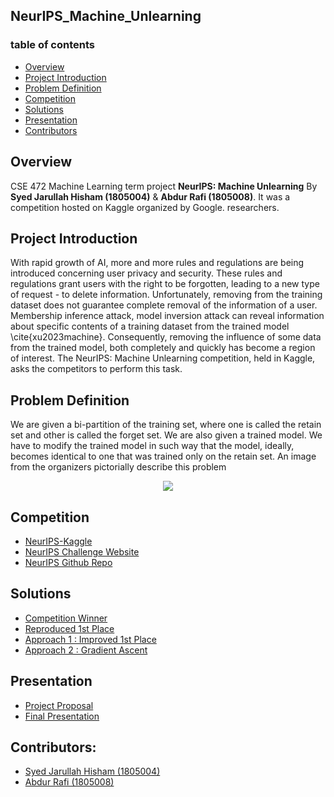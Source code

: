 ## NeurIPS_Machine_Unlearning

### table of contents
   * [Overview](#overview)
   * [Project Introduction](#intro)
   * [Problem Definition](#def)
   * [Competition](#comp)
   * [Solutions](#soln)
   * [Presentation](#present)
   * [Contributors](#cont)

## Overview<a name="overview"></a>
   CSE 472 Machine Learning term project <b>NeurIPS: Machine Unlearning</b> By <b>Syed Jarullah Hisham (1805004)</b> & <b>Abdur Rafi (1805008)</b>. It was a competition hosted on Kaggle organized by Google. researchers.

## Project Introduction<a name="intro"></a>
   With rapid growth of AI, more and more rules and regulations are being introduced concerning user privacy and security. These rules and regulations grant users with the right to be forgotten, 
   leading to a new type of request - to delete information. Unfortunately, removing from the training dataset does not guarantee complete removal of the information of a user. Membership inference attack,
   model inversion attack can reveal information about specific contents of a training dataset from the trained model \cite{xu2023machine}. Consequently, removing the influence of some data from the trained 
   model, both completely and quickly has become a region of interest. The NeurIPS: Machine Unlearning competition, held in Kaggle, asks the competitors to perform this task. 

## Problem Definition<a name="def"></a>
   We are given a bi-partition of the training set, where one is called the retain set and other is called the forget set. We are also given a trained model. 
   We have to modify the trained model in such way that the model, ideally, becomes identical to one that was trained only on the retain set. An image from the organizers pictorially describe this problem<br>
   <p align="center">
    <img src="https://github.com/hishamcse/NeurIPS_Machine_Unlearning/assets/60782190/bbbb9a57-56cb-4d22-9d86-226a4aab9e71"/>
   </p>
   
## Competition<a name="comp"></a>
   * [NeurIPS-Kaggle](https://www.kaggle.com/competitions/neurips-2023-machine-unlearning)
   * [NeurIPS Challenge Website](https://unlearning-challenge.github.io/)
   * [NeurIPS Github Repo](https://github.com/unlearning-challenge/starting-kit)

## Solutions<a name="soln"></a>
   * [Competition Winner](https://www.kaggle.com/competitions/neurips-2023-machine-unlearning/discussion/458721)
   * [Reproduced 1st Place](https://www.kaggle.com/code/syedjarullahhisham/neurips-machine-unlearning-improved-scl?scriptVersionId=158595208)
   * [Approach 1 : Improved 1st Place](https://www.kaggle.com/code/syedjarullahhisham/neurips-machine-unlearning-improved-scl?scriptVersionId=163792309)
   * [Approach 2 : Gradient Ascent](https://www.kaggle.com/code/abdurrafi08236/neurips-machine-unlearning-gradient-ascent?scriptVersionId=164117975)

## Presentation<a name="present"></a>
   * [Project Proposal](https://github.com/hishamcse/NeurIPS_Machine_Unlearning/tree/main/Project%20Proposal)
   * [Final Presentation](https://github.com/hishamcse/NeurIPS_Machine_Unlearning/tree/main/Project%20Final%20Presentation)

## Contributors:<a name="cont"></a>
   * [Syed Jarullah Hisham (1805004)](https://hishamcse.github.io/)
   * [Abdur Rafi (1805008)](https://github.com/abdur-rafi)
   
   
